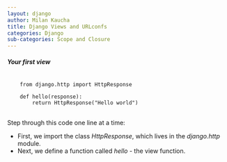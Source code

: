 ```yaml
---
layout: django
author: Milan Kaucha
title: Django Views and URLconfs
categories: Django
sub-categories: Scope and Closure
---
```


##### Your first view

<pre>
<code>
    from django.http import HttpResponse

    def hello(response):
        return HttpResponse("Hello world")
</code>
</pre>

Step through this code one line at a time:

- First, we import the class _HttpResponse_, which lives in the _django.http_ module.
- Next, we define a function called _hello_ - the view function.
